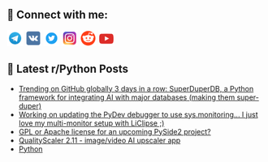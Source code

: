 ## 🔎 Connect with me:
[<img src="https://github.com/bullbesh/bullbesh/blob/main/images/Telegram.png" width="32" height="32" />](https://t.me/bullbesh)
[<img src="https://github.com/bullbesh/bullbesh/blob/main/images/VK.png" width="32" height="32" />](https://vk.com/bullbesh)
[<img src="https://github.com/bullbesh/bullbesh/blob/main/images/Twitter.png" width="32" height="32" />](https://twitter.com/bullbesh1)
[<img src="https://github.com/bullbesh/bullbesh/blob/main/images/Instagram.png" width="32" height="32" />](https://www.instagram.com/bullbesh)
[<img src="https://github.com/bullbesh/bullbesh/blob/main/images/Reddit.png" width="32" height="32" />](https://www.reddit.com/user/bullbesh)
[<img src="https://github.com/bullbesh/bullbesh/blob/main/images/YouTube.png" width="32" height="32" />](https://www.youtube.com/channel/UCtfjRs6uzgq5mfm8S06WTcg)

## 📕 Latest r/Python Posts
<!-- BLOG-POST-LIST:START -->
- [Trending on GitHub globally 3 days in a row: SuperDuperDB, a Python framework for integrating AI with major databases &lpar;making them super-duper&rpar;](https://www.reddit.com/r/Python/comments/18ec2p7/trending_on_github_globally_3_days_in_a_row/)
- [Working on updating the PyDev debugger to use sys.monitoring... I just love my multi-monitor setup with LiClipse ;&rpar;](https://www.reddit.com/r/Python/comments/18eb2aq/working_on_updating_the_pydev_debugger_to_use/)
- [GPL or Apache license for an upcoming PySide2 project?](https://www.reddit.com/r/Python/comments/18e9upe/gpl_or_apache_license_for_an_upcoming_pyside2/)
- [QualityScaler 2.11 - image/video AI upscaler app](https://www.reddit.com/r/Python/comments/18e8ox1/qualityscaler_211_imagevideo_ai_upscaler_app/)
- [Python](https://www.reddit.com/r/Python/comments/18e4qaq/python/)
<!-- BLOG-POST-LIST:END -->
